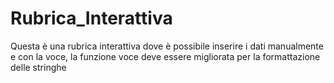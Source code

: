 # Rubrica_Interattiva
Questa è una rubrica interattiva dove è possibile inserire i dati manualmente e con la voce, la funzione voce deve essere migliorata per la formattazione delle stringhe
